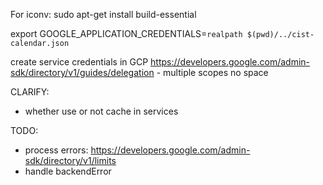 For iconv: sudo apt-get install build-essential

export GOOGLE_APPLICATION_CREDENTIALS=`realpath $(pwd)/../cist-calendar.json`

create service credentials in GCP
https://developers.google.com/admin-sdk/directory/v1/guides/delegation - multiple scopes no space

CLARIFY:
- whether use or not cache in services

TODO:
- process errors: https://developers.google.com/admin-sdk/directory/v1/limits
- handle backendError
